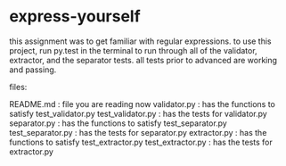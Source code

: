 # express-yourself
this assignment was to get familiar with regular expressions.
to use this project, run py.test in the terminal to run through all
of the validator, extractor, and the separator tests. all tests
prior to advanced are working and passing. 

files:

README.md : file you are reading now
validator.py : has the functions to satisfy test_validator.py
test_validator.py : has the tests for validator.py
separator.py : has the functions to satisfy test_separator.py
test_separator.py : has the tests for separator.py
extractor.py : has the functions to satisfy test_extractor.py
test_extractor.py : has the tests for extractor.py
